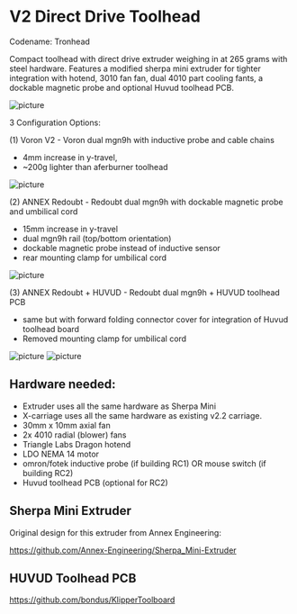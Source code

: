 # V2 Direct Drive Toolhead
Codename: Tronhead

Compact toolhead with direct drive extruder weighing in at 265 grams with steel hardware. Features a modified sherpa mini extruder for tighter integration with hotend, 3010 fan  fan, dual 4010 part cooling fants, a dockable magnetic probe and optional Huvud toolhead PCB. 

![picture](Images/scale_weight.PNG)

3 Configuration Options:

(1) Voron V2 - 
Voron dual mgn9h with inductive probe and cable chains
- 4mm increase in y-travel, 
- ~200g lighter than aferburner toolhead

![picture](Images/tronhead_complete_3.PNG)


(2) ANNEX Redoubt - 
Redoubt dual mgn9h with dockable magnetic probe and umbilical cord
- 15mm increase in y-travel
- dual mgn9h rail (top/bottom orientation) 
- dockable magnetic probe instead of inductive sensor
- rear mounting clamp for umbilical cord

![picture](Images/Tronhead_RC2.PNG)

(3) ANNEX Redoubt + HUVUD - 
Redoubt dual mgn9h + HUVUD toolhead PCB
- same but with forward folding connector cover for integration of Huvud toolhead board
- Removed mounting clamp for umbilical cord

![picture](Images/Tronhead_RC2.PNG)
![picture](Images/RC2_huvud_integration.png)



## Hardware needed:
- Extruder uses all the same hardware as Sherpa Mini
- X-carriage uses all the same hardware as existing v2.2 carriage.
- 30mm x 10mm axial fan
- 2x 4010 radial (blower) fans
- Triangle Labs Dragon hotend
- LDO NEMA 14 motor
- omron/fotek inductive probe (if building RC1) OR mouse switch (if building RC2)
- Huvud toolhead PCB (optional for RC2)

## Sherpa Mini Extruder
Original design for this extruder from Annex Engineering:

https://github.com/Annex-Engineering/Sherpa_Mini-Extruder

## HUVUD Toolhead PCB
https://github.com/bondus/KlipperToolboard
